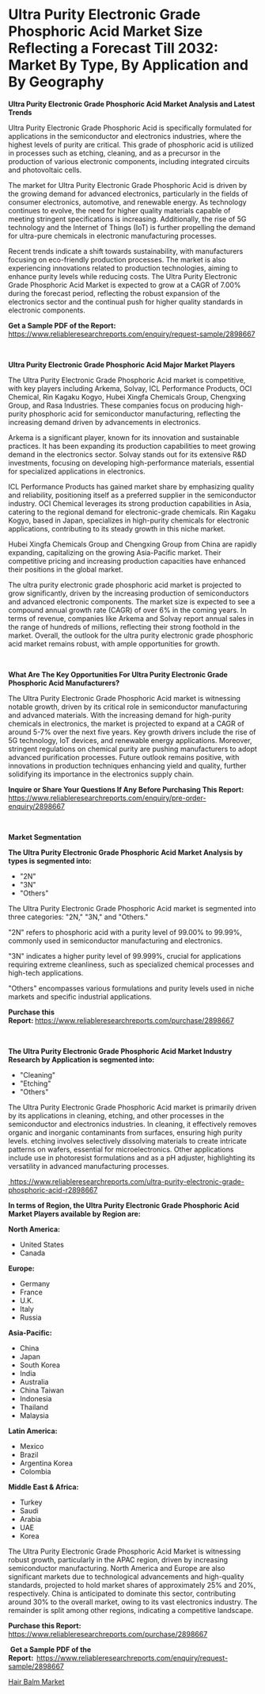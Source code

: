 <p><h1>Ultra Purity Electronic Grade Phosphoric Acid Market Size Reflecting a Forecast Till 2032: Market By Type, By Application and By Geography</h1></p><p><strong>Ultra Purity Electronic Grade Phosphoric Acid Market Analysis and Latest Trends</strong></p>
<p><p>Ultra Purity Electronic Grade Phosphoric Acid is specifically formulated for applications in the semiconductor and electronics industries, where the highest levels of purity are critical. This grade of phosphoric acid is utilized in processes such as etching, cleaning, and as a precursor in the production of various electronic components, including integrated circuits and photovoltaic cells. </p><p>The market for Ultra Purity Electronic Grade Phosphoric Acid is driven by the growing demand for advanced electronics, particularly in the fields of consumer electronics, automotive, and renewable energy. As technology continues to evolve, the need for higher quality materials capable of meeting stringent specifications is increasing. Additionally, the rise of 5G technology and the Internet of Things (IoT) is further propelling the demand for ultra-pure chemicals in electronic manufacturing processes.</p><p>Recent trends indicate a shift towards sustainability, with manufacturers focusing on eco-friendly production processes. The market is also experiencing innovations related to production technologies, aiming to enhance purity levels while reducing costs. The Ultra Purity Electronic Grade Phosphoric Acid Market is expected to grow at a CAGR of 7.00% during the forecast period, reflecting the robust expansion of the electronics sector and the continual push for higher quality standards in electronic components.</p></p>
<p><strong>Get a Sample PDF of the Report:&nbsp;</strong> <a href="https://www.reliableresearchreports.com/enquiry/request-sample/2898667?utm_campaign=3265&utm_medium=2&utm_source=Github&utm_content=ia&utm_term=15032025&utm_id=ultra-purity-electronic-grade-phosphoric-acid">https://www.reliableresearchreports.com/enquiry/request-sample/2898667</a></p>
<p>&nbsp;</p>
<p><strong>Ultra Purity Electronic Grade Phosphoric Acid Major Market Players</strong></p>
<p><p>The Ultra Purity Electronic Grade Phosphoric Acid market is competitive, with key players including Arkema, Solvay, ICL Performance Products, OCI Chemical, Rin Kagaku Kogyo, Hubei Xingfa Chemicals Group, Chengxing Group, and Rasa Industries. These companies focus on producing high-purity phosphoric acid for semiconductor manufacturing, reflecting the increasing demand driven by advancements in electronics.</p><p>Arkema is a significant player, known for its innovation and sustainable practices. It has been expanding its production capabilities to meet growing demand in the electronics sector. Solvay stands out for its extensive R&D investments, focusing on developing high-performance materials, essential for specialized applications in electronics.</p><p>ICL Performance Products has gained market share by emphasizing quality and reliability, positioning itself as a preferred supplier in the semiconductor industry. OCI Chemical leverages its strong production capabilities in Asia, catering to the regional demand for electronic-grade chemicals. Rin Kagaku Kogyo, based in Japan, specializes in high-purity chemicals for electronic applications, contributing to its steady growth in this niche market.</p><p>Hubei Xingfa Chemicals Group and Chengxing Group from China are rapidly expanding, capitalizing on the growing Asia-Pacific market. Their competitive pricing and increasing production capacities have enhanced their positions in the global market.</p><p>The ultra purity electronic grade phosphoric acid market is projected to grow significantly, driven by the increasing production of semiconductors and advanced electronic components. The market size is expected to see a compound annual growth rate (CAGR) of over 6% in the coming years. In terms of revenue, companies like Arkema and Solvay report annual sales in the range of hundreds of millions, reflecting their strong foothold in the market. Overall, the outlook for the ultra purity electronic grade phosphoric acid market remains robust, with ample opportunities for growth.</p></p>
<p>&nbsp;</p>
<p><strong>What Are The Key Opportunities For Ultra Purity Electronic Grade Phosphoric Acid Manufacturers?</strong></p>
<p><p>The Ultra Purity Electronic Grade Phosphoric Acid market is witnessing notable growth, driven by its critical role in semiconductor manufacturing and advanced materials. With the increasing demand for high-purity chemicals in electronics, the market is projected to expand at a CAGR of around 5-7% over the next five years. Key growth drivers include the rise of 5G technology, IoT devices, and renewable energy applications. Moreover, stringent regulations on chemical purity are pushing manufacturers to adopt advanced purification processes. Future outlook remains positive, with innovations in production techniques enhancing yield and quality, further solidifying its importance in the electronics supply chain.</p></p>
<p><strong>Inquire or Share Your Questions If Any Before Purchasing This Report:</strong> <a href="https://www.reliableresearchreports.com/enquiry/pre-order-enquiry/2898667?utm_campaign=3265&utm_medium=2&utm_source=Github&utm_content=ia&utm_term=15032025&utm_id=ultra-purity-electronic-grade-phosphoric-acid">https://www.reliableresearchreports.com/enquiry/pre-order-enquiry/2898667</a></p>
<p>&nbsp;</p>
<p><strong>Market Segmentation</strong></p>
<p><strong>The Ultra Purity Electronic Grade Phosphoric Acid Market Analysis by types is segmented into:</strong></p>
<p><ul><li>"2N"</li><li>"3N"</li><li>"Others"</li></ul></p>
<p><p>The Ultra Purity Electronic Grade Phosphoric Acid market is segmented into three categories: "2N," "3N," and "Others." </p><p>"2N" refers to phosphoric acid with a purity level of 99.00% to 99.99%, commonly used in semiconductor manufacturing and electronics. </p><p>"3N" indicates a higher purity level of 99.999%, crucial for applications requiring extreme cleanliness, such as specialized chemical processes and high-tech applications. </p><p>"Others" encompasses various formulations and purity levels used in niche markets and specific industrial applications.</p></p>
<p><strong>Purchase this Report:&nbsp;</strong><a href="https://www.reliableresearchreports.com/purchase/2898667?utm_campaign=3265&utm_medium=2&utm_source=Github&utm_content=ia&utm_term=15032025&utm_id=ultra-purity-electronic-grade-phosphoric-acid">https://www.reliableresearchreports.com/purchase/2898667</a></p>
<p>&nbsp;</p>
<p><strong>The Ultra Purity Electronic Grade Phosphoric Acid Market Industry Research by Application is segmented into:</strong></p>
<p><ul><li>"Cleaning"</li><li>"Etching"</li><li>"Others"</li></ul></p>
<p><p>The Ultra Purity Electronic Grade Phosphoric Acid market is primarily driven by its applications in cleaning, etching, and other processes in the semiconductor and electronics industries. In cleaning, it effectively removes organic and inorganic contaminants from surfaces, ensuring high purity levels. etching involves selectively dissolving materials to create intricate patterns on wafers, essential for microelectronics. Other applications include use in photoresist formulations and as a pH adjuster, highlighting its versatility in advanced manufacturing processes.</p></p>
<p><a href="https://www.reliableresearchreports.com/ultra-purity-electronic-grade-phosphoric-acid-r2898667?utm_campaign=3265&utm_medium=2&utm_source=Github&utm_content=ia&utm_term=15032025&utm_id=ultra-purity-electronic-grade-phosphoric-acid">&nbsp;https://www.reliableresearchreports.com/ultra-purity-electronic-grade-phosphoric-acid-r2898667</a></p>
<p><strong>In terms of Region, the Ultra Purity Electronic Grade Phosphoric Acid Market Players available by Region are:</strong></p>
<p>
    <p> <strong> North America: </strong>
        <ul>
            <li>United States</li>
            <li>Canada</li>
        </ul>
        </p> 
    <p> <strong> Europe: </strong>
        <ul>
            <li>Germany</li>
            <li>France</li>
            <li>U.K.</li>
            <li>Italy</li>
            <li>Russia</li>
        </ul>
        </p> 
    <p> <strong> Asia-Pacific: </strong>
        <ul>
            <li>China</li>
            <li>Japan</li>
            <li>South Korea</li>
            <li>India</li>
            <li>Australia</li>
            <li>China Taiwan</li>
            <li>Indonesia</li>
            <li>Thailand</li>
            <li>Malaysia</li>
        </ul>
        </p> 
    <p> <strong> Latin America: </strong>
        <ul>
            <li>Mexico</li>
            <li>Brazil</li>
            <li>Argentina Korea</li>
            <li>Colombia</li>
        </ul>
        </p> 
    <p> <strong> Middle East & Africa: </strong>
        <ul>
            <li>Turkey</li>
            <li>Saudi</li>
            <li>Arabia</li>
            <li>UAE</li>
            <li>Korea</li>
        </ul>
    </p>
    </p>
<p><p>The Ultra Purity Electronic Grade Phosphoric Acid Market is witnessing robust growth, particularly in the APAC region, driven by increasing semiconductor manufacturing. North America and Europe are also significant markets due to technological advancements and high-quality standards, projected to hold market shares of approximately 25% and 20%, respectively. China is anticipated to dominate this sector, contributing around 30% to the overall market, owing to its vast electronics industry. The remainder is split among other regions, indicating a competitive landscape.</p></p>
<p><strong>Purchase this Report: </strong><a href="https://www.reliableresearchreports.com/purchase/2898667?utm_campaign=3265&utm_medium=2&utm_source=Github&utm_content=ia&utm_term=15032025&utm_id=ultra-purity-electronic-grade-phosphoric-acid">https://www.reliableresearchreports.com/purchase/2898667</a></p>
<p>&nbsp;<strong>Get a Sample PDF of the Report:&nbsp;&nbsp;</strong><a href="https://www.reliableresearchreports.com/enquiry/request-sample/2898667?utm_campaign=3265&utm_medium=2&utm_source=Github&utm_content=ia&utm_term=15032025&utm_id=ultra-purity-electronic-grade-phosphoric-acid">https://www.reliableresearchreports.com/enquiry/request-sample/2898667</a></p>
<p><strong></strong></p>
<p><p><a href="https://github.com/bulkagumanvv/Market-Research-Report-List-1/blob/main/hair-balm-market.md?utm_campaign=3265&utm_medium=2&utm_source=Github&utm_content=ia&utm_term=15032025&utm_id=ultra-purity-electronic-grade-phosphoric-acid">Hair Balm Market</a></p></p>